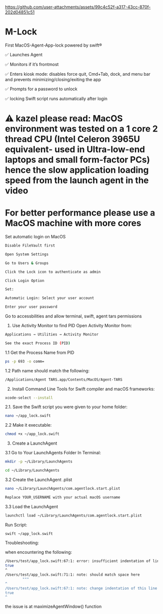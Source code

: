 https://github.com/user-attachments/assets/99c4c52f-a317-43cc-870f-202d04851c51

# M-Lock
First MacOS-Agent-App-lock powered by swift®

✅  Launches Agent

✅  Monitors if it’s frontmost

✅  Enters kiosk mode: disables force quit, Cmd+Tab, dock, and menu bar and prevents minimizing/closing/exiting the app

✅  Prompts for a password to unlock

✅ locking Swift script runs automatically after login

# ⚠️ kazel please read: MacOS environment was tested on a 1 core 2 thread CPU (Intel Celeron 3965U equivalent- used in Ultra-low-end laptops and small form-factor PCs) hence the slow application loading speed from the launch agent in the video
# For better performance please use a MacOS machine with more cores 
Set automatic login on MacOS
```bash
Disable FileVault first
```
```bash
Open System Settings
```
```bash
Go to Users & Groups
```
```bash
Click the Lock icon to authenticate as admin
```
```bash
Click Login Option
```
```bash
Set:

Automatic Login: Select your user account

Enter your user password
```
Go to accessbilities and allow terminal, swift, agent tars permissions

1. Use Activity Monitor to find PID
Open Activity Monitor from:
```bash
Applications → Utilities → Activity Monitor
```
```bash
See the exact Process ID (PID)
```
1.1 Get the Process Name from PID
 ```bash
ps -p 693 -o comm=
```
1.2 Path name should match the following:
 ```bash
/Applications/Agent TARS.app/Contents/MacOS/Agent-TARS
```
2. Install Command Line Tools for Swift compiler and macOS frameworks:
```bash
xcode-select --install
```
2.1. Save the Swift script you were given to your home folder:
```bash
nano ~/app_lock.swift
```
2.2 Make it executable:
```bash
chmod +x ~/app_lock.swift
```
3. Create a LaunchAgent

3.1 Go to Your LaunchAgents Folder
In Terminal:
```bash
mkdir -p ~/Library/LaunchAgents
```
```bash
cd ~/Library/LaunchAgents
```

3.2 Create the LaunchAgent .plist
```bash
nano ~/Library/LaunchAgents/com.agentlock.start.plist
```
```bash
Replace YOUR_USERNAME with your actual macOS username
```
3.3 Load the LaunchAgent
```bash
launchctl load ~/Library/LaunchAgents/com.agentlock.start.plist
```
Run Script:
```bash
swift ~/app_lock.swift
```

Troubleshooting:

when encountering the following:
```bash
/Users/test/app_lock.swift:67:1: error: insufficient indentation of line in multi-line string literal
true
^
/Users/test/app_lock.swift:71:1: note: should match space here
        """
^
/Users/test/app_lock.swift:67:1: note: change indentation of this line to match closing delimiter
true
^
```
the issue is at maximizeAgentWindow() function
